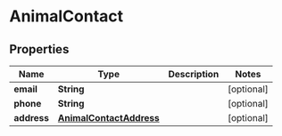 # AnimalContact

## Properties
Name | Type | Description | Notes
------------ | ------------- | ------------- | -------------
**email** | **String** |  |  [optional]
**phone** | **String** |  |  [optional]
**address** | [**AnimalContactAddress**](AnimalContactAddress.md) |  |  [optional]
